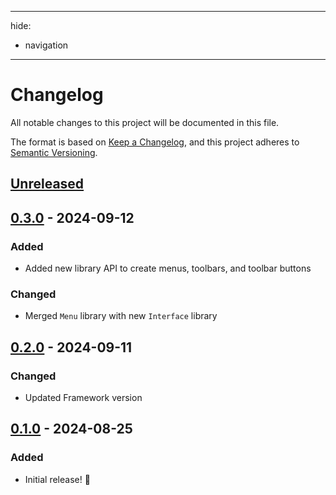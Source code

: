 * * *

hide:

- navigation

* * *

# Changelog

All notable changes to this project will be documented in this file.

The format is based on [Keep a Changelog](https://keepachangelog.com/en/1.1.0/),
and this project adheres to [Semantic Versioning](https://semver.org/spec/v2.0.0.html).

## [Unreleased]

## [0.3.0] - 2024-09-12

### Added

- Added new library API to create menus, toolbars, and toolbar buttons

### Changed

- Merged `Menu` library with new `Interface` library

## [0.2.0] - 2024-09-11

### Changed

- Updated Framework version

## [0.1.0] - 2024-08-25

### Added

- Initial release! 🥳

[unreleased]: https://github.com/luminlabsdev/plugin-framework/compare/v0.3.0...HEAD
[0.3.0]: https://github.com/luminlabsdev/plugin-framework/compare/v0.2.0...v0.3.0
[0.2.0]: https://github.com/luminlabsdev/plugin-framework/compare/v0.1.0...v0.2.0
[0.1.0]: https://github.com/lumin-dev/LuminPluginFramework/compare/55df181dbf6ffd976d07b20c47908129d08867cc...v0.1.0
